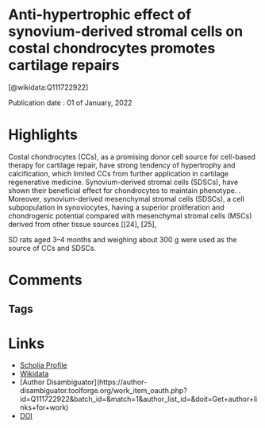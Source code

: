 
Anti-hypertrophic effect of synovium-derived stromal cells on costal chondrocytes promotes cartilage repairs
============================================================================================================
  
  [@wikidata:Q111722922]  
  
Publication date : 01 of January, 2022  

# Highlights
Costal chondrocytes (CCs), as a promising donor cell source for cell-based therapy for cartilage repair, have strong tendency of hypertrophy and calcification, which limited CCs from further application in cartilage regenerative medicine. Synovium-derived stromal cells (SDSCs), have shown their beneficial effect for chondrocytes to maintain phenotype.
. Moreover, synovium-derived mesenchymal stromal cells (SDSCs), a cell subpopulation in synoviocytes, having a superior proliferation and chondrogenic potential compared with mesenchymal stromal cells (MSCs) derived from other tissue sources [[24], [25],

SD rats aged 3–4 months and weighing about 300 ​g were used as the source of CCs and SDSCs.


# Comments

## Tags

# Links
  
 * [Scholia Profile](https://scholia.toolforge.org/work/Q111722922)  
 * [Wikidata](https://www.wikidata.org/wiki/Q111722922)  
 * [Author Disambiguator](https://author-
disambiguator.toolforge.org/work_item_oauth.php?id=Q111722922&batch_id=&match=1&author_list_id=&doit=Get+author+links+for+work)  
 * [DOI](https://doi.org/10.1016/J.JOT.2021.05.002)  
